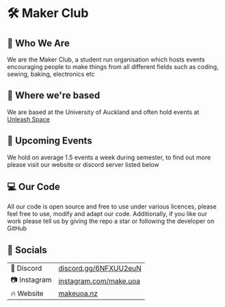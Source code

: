 # 🛠️ Maker Club

## 👋 Who We Are

We are the Maker Club, a student run organisation which hosts events encouraging people to make things from all different fields such as coding, sewing, baking, electronics etc 

## 📍 Where we're based

We are based at the University of Auckland and often hold events at [Unleash Space](https://unleashspace.ac.nz/)

## 📆 Upcoming Events

We hold on average 1.5 events a week during semester, to find out more please visit our website or discord server listed below


## 💻 Our Code

All our code is open source and free to use under various licences, please feel free to use, modify and adapt our code. Additionally, if you like our work please tell us by giving the repo a star or following the developer on GitHub

## 🌈 Socials

|              |                                                                |
|--------------|----------------------------------------------------------------|
| 💬 Discord   |  [discord.gg/6NFXUU2euN](https://discord.gg/6NFXUU2euN)        | 
| 📷 Instagram |  [instagram.com/make.uoa](https://www.instagram.com/make.uoa)  |
| 🔥 Website   |  [makeuoa.nz](https://makeuoa.nz/)                             | 

